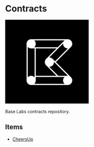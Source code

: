 # Contracts

![baselabs](./docs/images/baselabs.png)


Base Labs contracts repository.

## Items

* [CheersUp](./contracts/CheersUp)

